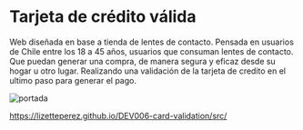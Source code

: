 # Tarjeta de crédito válida
Web diseñada en base a tienda de lentes de contacto. Pensada en usuarios de Chile entre los 18 a 45 años, usuarios que consuman lentes de contacto. Que puedan generar una compra, de manera segura y eficaz desde su hogar u otro lugar. Realizando una validación de la tarjeta de credito en el ultimo paso para generar el pago.

![portada](https://user-images.githubusercontent.com/83388668/226417354-7ce83110-772f-4b55-b076-3d16f4f978b3.png)


https://lizetteperez.github.io/DEV006-card-validation/src/
